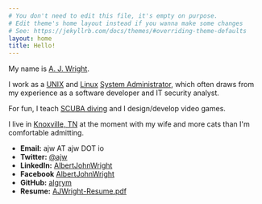 ```yaml
---
# You don't need to edit this file, it's empty on purpose.
# Edit theme's home layout instead if you wanna make some changes
# See: https://jekyllrb.com/docs/themes/#overriding-theme-defaults
layout: home
title: Hello!
---
```

My name is [A. J. Wright](http://ajw.io).

I work as a [UNIX](https://en.wikipedia.org/wiki/Unix) and [Linux](https://en.wikipedia.org/?title=Linux) [System Administrator](https://en.wikipedia.org/?title=System_administrator), which often draws from my experience as a software developer and IT security analyst.  

For fun, I teach [SCUBA diving](https://www.facebook.com/donsscubaminions) and I design/develop video games.

I live in [Knoxville, TN](https://en.wikipedia.org/wiki/Knoxville,_Tennessee) at the moment with my wife and more cats than I'm comfortable admitting.

- __Email:__ ajw AT ajw DOT io
- __Twitter:__ [@ajw](https://twitter.com/ajw)
- __LinkedIn:__ [AlbertJohnWright](https://linkedin.com/in/albertjohnwright)
- __Facebook__ [AlbertJohnWright](https://facebook.com/albertjohnwright)
- __GitHub:__ [algrym](https://github.com/algrym)
- __Resume:__ [AJWright-Resume.pdf](AJWright-Resume.pdf)

